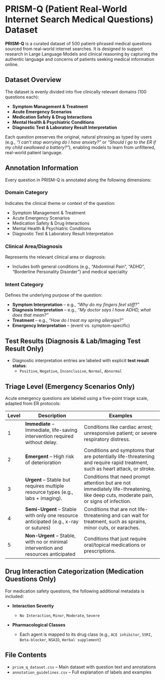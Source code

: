 # PRISM-Q (Patient Real-World Internet Search Medical Questions) Dataset

**PRISM-Q** is a curated dataset of 500 patient-phrased medical questions sourced from real-world internet searches. It is designed to support research in Large Language Models and clinical reasoning by capturing the authentic language and concerns of patients seeking medical information online.

## Dataset Overview

The dataset is evenly divided into five clinically relevant domains (100 questions each):

- **Symptom Management & Treatment**  
- **Acute Emergency Scenarios**  
- **Medication Safety & Drug Interactions**  
- **Mental Health & Psychiatric Conditions**  
- **Diagnostic Test & Laboratory Result Interpretation**

Each question preserves the original, natural phrasing as typed by users (e.g., _“I can’t stop worrying do I have anxiety?”_ or _“Should I go to the ER if my child swallowed a battery?”_), enabling models to learn from unfiltered, real-world patient language.

## Annotation Information

Every question in PRISM-Q is annotated along the following dimensions:

### Domain Category
Indicates the clinical theme or context of the question:
- Symptom Management & Treatment
- Acute Emergency Scenarios
- Medication Safety & Drug Interactions
- Mental Health & Psychiatric Conditions
- Diagnostic Test & Laboratory Result Interpretation

### Clinical Area/Diagnosis
Represents the relevant clinical area or diagnosis:
- Includes both general conditions (e.g., “Abdominal Pain”, “ADHD”, “Borderline Personality Disorder”) and medical speciality
  
### Intent Category
Defines the underlying purpose of the question:
- **Symptom Interpretation** – e.g., _“Why do my fingers feel stiff?”_  
- **Diagnosis Interpretation** – e.g., _“My doctor says I have ADHD, what does that mean?”_  
- **Treatment** – e.g., _“How do I treat my spring allergies?”_  
- **Emergency Interpretation** – (event vs. symptom-specific)

## Test Results (Diagnosis & Lab/Imaging Test Result Only)
- Diagnostic interpretation entries are labeled with explicit **test result status**:  
  - `Positive`, `Negative`, `Inconclusive`, `Normal`, `Abnormal`

## Triage Level (Emergency Scenarios Only)

Acute emergency questions are labeled using a five-point triage scale, adapted from ER protocols:

| **Level** | **Description** | **Examples** |
|----------|------------------|--------------|
| 1        | **Immediate** – Immediate, life-saving intervention required without delay. | Conditions like cardiac arrest; unresponsive patient; or severe respiratory distress.  |
| 2        | **Emergent** – High risk of deterioration | Conditions and symptoms that are potentially life-threatening and require rapid treatment, such as heart attack, or stroke.|
| 3        | **Urgent** – Stable but requires multiple resource types (e.g., labs + imaging).| Conditions that need prompt attention but are not immediately life-threatening, like deep cuts, moderate pain, or signs of infection. |
| 4        | **Semi-Urgent** – Stable with only one resource anticipated (e.g., x-ray or sutures) | Conditions that are not life-threatening and can wait for treatment, such as sprains, minor cuts, or earaches. |
| 5        | **Non-Urgent** – Stable, with no or minimal intervention and resources anticipated |Conditions that just require oral/topical medications or prescriptions.|

## Drug Interaction Categorization (Medication Questions Only)

For medication safety questions, the following additional metadata is included:

- **Interaction Severity**
  - `No Interaction`, `Minor`, `Moderate`, `Severe`
  
- **Pharmacological Classes**
  - Each agent is mapped to its drug class (e.g., `ACE inhibitor`, `SSRI`, `Beta-blocker`, `NSAID`, `Herbal supplement`)

## File Contents

- `prism_q_dataset.csv` – Main dataset with question text and annotations  
- `annotation_guidelines.csv` – Full explanation of labels and examples  
